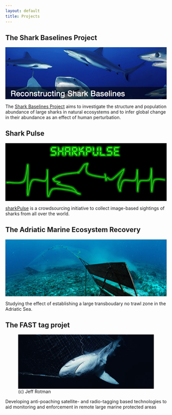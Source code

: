 ```yaml
---
layout: default
title: Projects
---
```


The Shark Baselines Project
-----------------------------

<img src="assets/sharkBaselines.png" alt="my image" width="700" align="center"> 

The [Shark Baselines Project](http://baseline.stanford.edu) aims to investigate the structure and population abundance of large sharks in natural ecosystems and to infer global change in their abundance as an effect of human perturbation.

Shark Pulse
-----------

<img src="assets/sharkPulse2.png" alt="shark pulse" width="700" align="center"> 

[sharkPulse](http://baseline.stanford.edu) is a crowdsourcing initiative to collect image-based sightings of sharks from all over the world.

The Adriatic Marine Ecosystem Recovery
--------------------------------------

<img src="assets/bottom_trawlingNarrow.png" alt="AMER" width="700" align="center"> 

Studying the effect of establishing a large transboudary no trawl zone in the Adriatic Sea.

The FAST tag projet
-------------------
<figure>
<img src="assets/illegalFishing.png" alt="Fast-tag" width="700" align="center"> 
<figcaption> (c) Jeff Rotman </figcaption>
</figure>

Developing anti-poaching satellite- and radio-tagging based technologies to aid monitoring and enforcement in remote large marine protected areas


